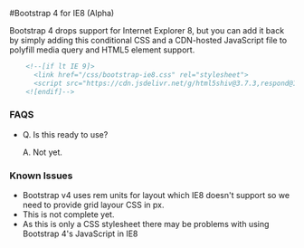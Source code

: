 #Bootstrap 4 for IE8 (Alpha)

Bootstrap 4 drops support for Internet Explorer 8, but you can add it back by simply adding this conditional CSS and a CDN-hosted JavaScript file to polyfill media query and HTML5 element support.

```html
    <!--[if lt IE 9]>
      <link href="/css/bootstrap-ie8.css" rel="stylesheet">
      <script src="https://cdn.jsdelivr.net/g/html5shiv@3.7.3,respond@1.4.2"></script>
    <![endif]-->
```


### FAQS

* Q. Is this ready to use? 

  A. Not yet.


### Known Issues
- Bootstrap v4 uses rem units for layout which IE8 doesn't support so we need to provide grid layour CSS in px.
- This is not complete yet.
- As this is only a CSS stylesheet there may be problems with using Bootstrap 4's JavaScript in IE8


